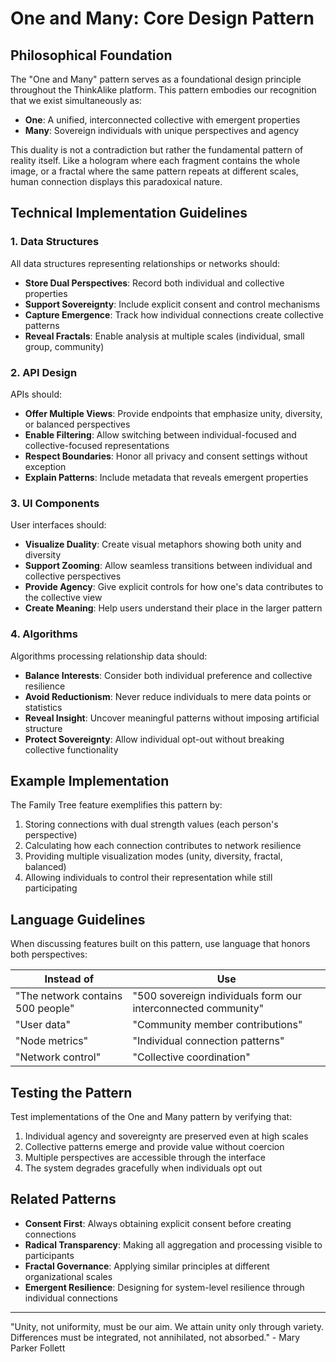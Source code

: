 # One and Many: Core Design Pattern

## Philosophical Foundation

The "One and Many" pattern serves as a foundational design principle throughout the ThinkAlike platform. This pattern embodies our recognition that we exist simultaneously as:

- **One**: A unified, interconnected collective with emergent properties
- **Many**: Sovereign individuals with unique perspectives and agency

This duality is not a contradiction but rather the fundamental pattern of reality itself. Like a hologram where each fragment contains the whole image, or a fractal where the same pattern repeats at different scales, human connection displays this paradoxical nature.

## Technical Implementation Guidelines

### 1. Data Structures

All data structures representing relationships or networks should:

- **Store Dual Perspectives**: Record both individual and collective properties
- **Support Sovereignty**: Include explicit consent and control mechanisms
- **Capture Emergence**: Track how individual connections create collective patterns
- **Reveal Fractals**: Enable analysis at multiple scales (individual, small group, community)

### 2. API Design

APIs should:

- **Offer Multiple Views**: Provide endpoints that emphasize unity, diversity, or balanced perspectives
- **Enable Filtering**: Allow switching between individual-focused and collective-focused representations
- **Respect Boundaries**: Honor all privacy and consent settings without exception
- **Explain Patterns**: Include metadata that reveals emergent properties

### 3. UI Components

User interfaces should:

- **Visualize Duality**: Create visual metaphors showing both unity and diversity
- **Support Zooming**: Allow seamless transitions between individual and collective perspectives
- **Provide Agency**: Give explicit controls for how one's data contributes to the collective view
- **Create Meaning**: Help users understand their place in the larger pattern

### 4. Algorithms

Algorithms processing relationship data should:

- **Balance Interests**: Consider both individual preference and collective resilience
- **Avoid Reductionism**: Never reduce individuals to mere data points or statistics
- **Reveal Insight**: Uncover meaningful patterns without imposing artificial structure
- **Protect Sovereignty**: Allow individual opt-out without breaking collective functionality

## Example Implementation

The Family Tree feature exemplifies this pattern by:

1. Storing connections with dual strength values (each person's perspective)
2. Calculating how each connection contributes to network resilience
3. Providing multiple visualization modes (unity, diversity, fractal, balanced)
4. Allowing individuals to control their representation while still participating

## Language Guidelines

When discussing features built on this pattern, use language that honors both perspectives:

| Instead of                        | Use                                                           |
| --------------------------------- | ------------------------------------------------------------- |
| "The network contains 500 people" | "500 sovereign individuals form our interconnected community" |
| "User data"                       | "Community member contributions"                              |
| "Node metrics"                    | "Individual connection patterns"                              |
| "Network control"                 | "Collective coordination"                                     |

## Testing the Pattern

Test implementations of the One and Many pattern by verifying that:

1. Individual agency and sovereignty are preserved even at high scales
2. Collective patterns emerge and provide value without coercion
3. Multiple perspectives are accessible through the interface
4. The system degrades gracefully when individuals opt out

## Related Patterns

- **Consent First**: Always obtaining explicit consent before creating connections
- **Radical Transparency**: Making all aggregation and processing visible to participants
- **Fractal Governance**: Applying similar principles at different organizational scales
- **Emergent Resilience**: Designing for system-level resilience through individual connections

---

"Unity, not uniformity, must be our aim. We attain unity only through variety. Differences must be integrated, not annihilated, not absorbed." - Mary Parker Follett
